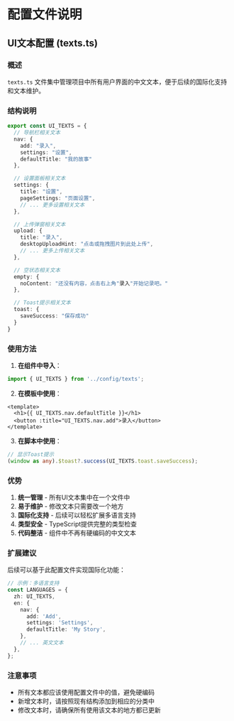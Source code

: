 # 配置文件说明

## UI文本配置 (texts.ts)

### 概述

`texts.ts` 文件集中管理项目中所有用户界面的中文文本，便于后续的国际化支持和文本维护。

### 结构说明

```typescript
export const UI_TEXTS = {
  // 导航栏相关文本
  nav: {
    add: "录入",
    settings: "设置",
    defaultTitle: "我的故事"
  },

  // 设置面板相关文本
  settings: {
    title: "设置",
    pageSettings: "页面设置",
    // ... 更多设置相关文本
  },

  // 上传弹窗相关文本
  upload: {
    title: "录入",
    desktopUploadHint: "点击或拖拽图片到此处上传",
    // ... 更多上传相关文本
  },

  // 空状态相关文本
  empty: {
    noContent: "还没有内容，点击右上角"录入"开始记录吧。"
  },

  // Toast提示相关文本
  toast: {
    saveSuccess: "保存成功"
  }
}
```

### 使用方法

1. **在组件中导入**：

```typescript
import { UI_TEXTS } from '../config/texts';
```

2. **在模板中使用**：

```vue
<template>
  <h1>{{ UI_TEXTS.nav.defaultTitle }}</h1>
  <button :title="UI_TEXTS.nav.add">录入</button>
</template>
```

3. **在脚本中使用**：

```typescript
// 显示Toast提示
(window as any).$toast?.success(UI_TEXTS.toast.saveSuccess);
```

### 优势

1. **统一管理** - 所有UI文本集中在一个文件中
2. **易于维护** - 修改文本只需要改一个地方
3. **国际化支持** - 后续可以轻松扩展多语言支持
4. **类型安全** - TypeScript提供完整的类型检查
5. **代码整洁** - 组件中不再有硬编码的中文文本

### 扩展建议

后续可以基于此配置文件实现国际化功能：

```typescript
// 示例：多语言支持
const LANGUAGES = {
  zh: UI_TEXTS,
  en: {
    nav: {
      add: 'Add',
      settings: 'Settings',
      defaultTitle: 'My Story',
    },
    // ... 英文文本
  },
};
```

### 注意事项

- 所有文本都应该使用配置文件中的值，避免硬编码
- 新增文本时，请按照现有结构添加到相应的分类中
- 修改文本时，请确保所有使用该文本的地方都已更新
